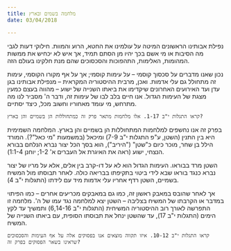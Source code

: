 ```yaml
---
title: מלחמה בשמים ובארץ
date: 03/04/2018

---
```


נפילת אבותינו הראשונים המיטה על עולמינו את החטא, הרוע והמוות. חילוקי דעות לגבי מה הסיבות או מי אשם בכך יהיו מן הסתם תמיד, אך איש לא יכחיש את ממשות המהומות, האלימות, התהפוכות והסכסוכים שהם מנת חלקינו בעולם הזה.

נכון שאנו מדברים על סכסוך קוסמי – על עימות קוסמי; אך על אף מקורו הקוסמי, עימות זה מתחולל גם עלי אדמות. ואכן, מרבית ההיסטוריה המקראית – מנפילת אבותינו בגן עדן ועד האירועים האחרונים שיקדימו את ביאתו השנייה של ישוע – מהווה בעצם כמעין מצגת של העימות הגדול. אנו חיים בלב לבו של עימות זה, ודבר ה' מסביר לנו מה מתרחש, מי עומד מאחוריו וחשוב מכל, כיצד יסתיים.

`קראו התגלות י"ב 1-17. אלו מלחמות מתאר פרק זה כמתחוללות הן בשמיים והן בארץ?`

בפרק זה אנו נחשפים למלחמות המתחוללות הן בשמיים והן בארץ. המלחמה השמימית היא בין התנין (השטן, ע"פ התגלות י"ב 7-9) ומיכאל (במשמעות "מי כאל"?). המורד הילל בן שחר, מוכר כיום כ"שטן" ("היריב"), הוא בסך הכל יצור נברא הנלחם בבורא הנצחי, ישוע (ראה את האיגרת אל העברים א' 1-2; יוחנן 1:1-4).

השטן מרד בבוראו. העימות הגדול הוא לא על דו-קרב בין אלים, אלא על מריו של יצור נברא כנגד בוראו שבא לידי ביטוי בתקיפתו בבריאה כולה. לאחר תבוסתו מול המשיח בשמיים, השטן רדף אחריו עלי אדמות מיד עם לידתו (התגלות י"ב 4).

אך לאחר שהובס במאבק ראשון זה, כמו גם במאבקים מכריעים אחרים – כמו הפיתוי במדבר או הקרבתו של המשיח בצליבה – השטן יצא למלחמה נגד עמו של ה'. מלחמה זו התפרשה לאורך רוב ההיסטוריה המשיחית (התגלות י"ב 6,14-16) ותמשיך עד לקץ הימים (התגלות י"ב 17), עד שהשטן ינחל את תבוסתו הסופית, עם ביאתו השנייה של המשיח. 

`קראו התגלות י"ב 10-12. איזו תקווה מוצאים אנו בפסוקים אלה על אף העימות והסכסוכים שראינו בשאר הפסוקים בפרק זה?`